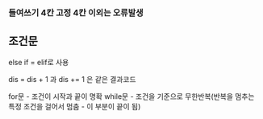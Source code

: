 ### 들여쓰기 4칸 고정 4칸 이외는 오류발생  

## 조건문  

else if = elif로 사용

dis = dis + 1 과 dis += 1 은 같은 결과코드

for문 - 조건이 시작과 끝이 명확
while문 - 조건을 기준으로 무한반복(반복을 멈추는 특정 조건을 걸어서 멈춤 - 이 부분이 끝이 됨)

